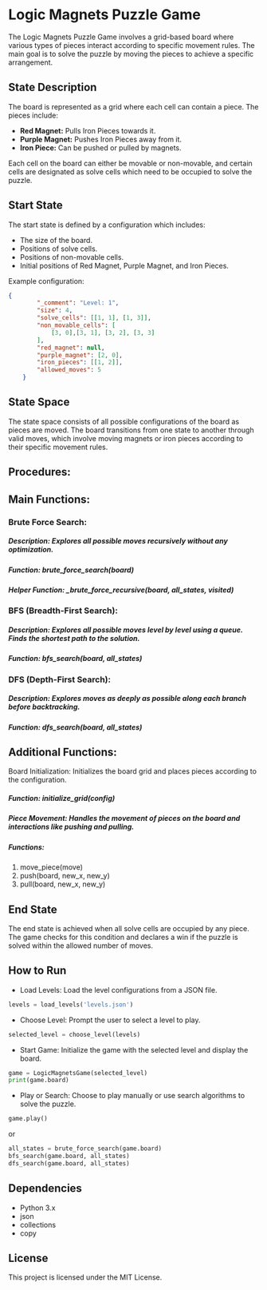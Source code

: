 # Logic Magnets Puzzle Game

The Logic Magnets Puzzle Game involves a grid-based board where various types of pieces interact according to specific movement rules. The main goal is to solve the puzzle by moving the pieces to achieve a specific arrangement.


## State Description

The board is represented as a grid where each cell can contain a piece. The pieces include:

- **Red Magnet:** Pulls Iron Pieces towards it.
- **Purple Magnet:** Pushes Iron Pieces away from it.
- **Iron Piece:** Can be pushed or pulled by magnets.

Each cell on the board can either be movable or non-movable, and certain cells are designated as solve cells which need to be occupied to solve the puzzle.

## Start State

The start state is defined by a configuration which includes:

- The size of the board.
- Positions of solve cells.
- Positions of non-movable cells.
- Initial positions of Red Magnet, Purple Magnet, and Iron Pieces.

Example configuration:

```json
{
        "_comment": "Level: 1",
        "size": 4,
        "solve_cells": [[1, 1], [1, 3]],
        "non_movable_cells": [
            [3, 0],[3, 1], [3, 2], [3, 3]
        ],
        "red_magnet": null,
        "purple_magnet": [2, 0],
        "iron_pieces": [[1, 2]],
        "allowed_moves": 5
    }
```

## State Space
The state space consists of all possible configurations of the board as pieces are moved. The board transitions from one state to another through valid moves, which involve moving magnets or iron pieces according to their specific movement rules.

## Procedures:

## Main Functions:

### Brute Force Search:
##### Description: Explores all possible moves recursively without any optimization.
##### Function: brute_force_search(board)
##### Helper Function: \_brute_force_recursive(board, all_states, visited)

### BFS (Breadth-First Search):
##### Description: Explores all possible moves level by level using a queue. Finds the shortest path to the solution.
##### Function: bfs_search(board, all_states)

### DFS (Depth-First Search):
##### Description: Explores moves as deeply as possible along each branch before backtracking.
##### Function: dfs_search(board, all_states)

## Additional Functions:
Board Initialization: Initializes the board grid and places pieces according to the configuration.
##### Function: initialize_grid(config)
##### Piece Movement: Handles the movement of pieces on the board and interactions like pushing and pulling.
##### Functions: 
1. move_piece(move)
2. push(board, new_x, new_y)
3. pull(board, new_x, new_y)
## End State
The end state is achieved when all solve cells are occupied by any piece. The game checks for this condition and declares a win if the puzzle is solved within the allowed number of moves.

## How to Run
- Load Levels: Load the level configurations from a JSON file.
```Python
levels = load_levels('levels.json')
```

- Choose Level: Prompt the user to select a level to play.
```Python
selected_level = choose_level(levels)
```

- Start Game: Initialize the game with the selected level and display the board.
```Python
game = LogicMagnetsGame(selected_level)
print(game.board)
```

- Play or Search: Choose to play manually or use search algorithms to solve the puzzle.
```Python
game.play()
```

or
```Python
all_states = brute_force_search(game.board)
bfs_search(game.board, all_states)
dfs_search(game.board, all_states)
```

## Dependencies
- Python 3.x
- json
- collections
- copy

## License
This project is licensed under the MIT License.

